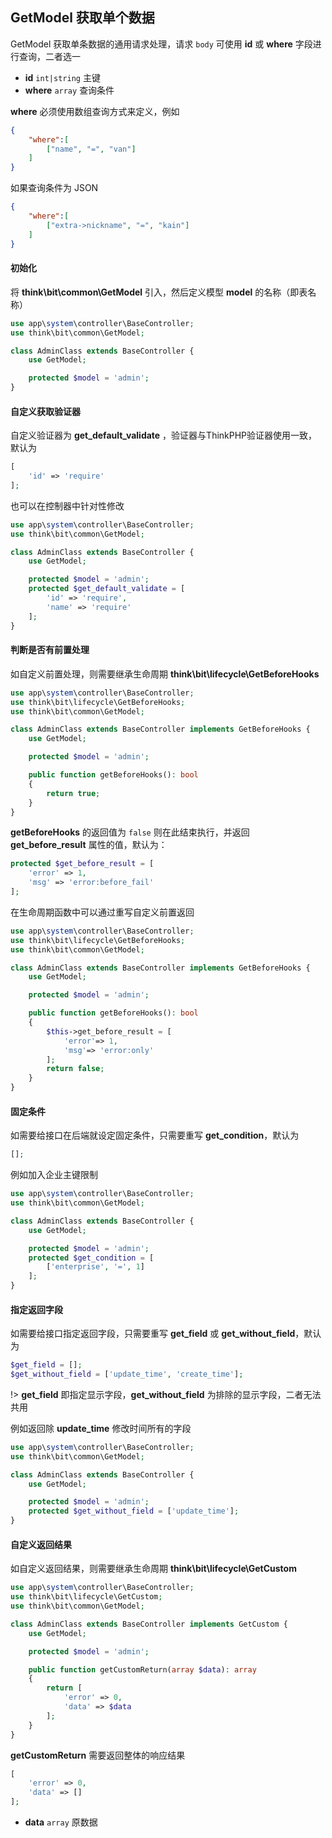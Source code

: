## GetModel 获取单个数据

GetModel 获取单条数据的通用请求处理，请求 `body` 可使用 **id** 或 **where** 字段进行查询，二者选一

- **id** `int|string` 主键
- **where** `array` 查询条件

**where** 必须使用数组查询方式来定义，例如

```json
{
    "where":[
        ["name", "=", "van"]
    ]
}
```

如果查询条件为 JSON 

```json
{
    "where":[
        ["extra->nickname", "=", "kain"]
    ]
}
```

#### 初始化

将 **think\bit\common\GetModel** 引入，然后定义模型 **model** 的名称（即表名称）

```php
use app\system\controller\BaseController;
use think\bit\common\GetModel;

class AdminClass extends BaseController {
    use GetModel;

    protected $model = 'admin';
}
```

#### 自定义获取验证器

自定义验证器为 **get_default_validate** ，验证器与ThinkPHP验证器使用一致，默认为

```php
[
    'id' => 'require'
];
```

也可以在控制器中针对性修改

```php
use app\system\controller\BaseController;
use think\bit\common\GetModel;

class AdminClass extends BaseController {
    use GetModel;

    protected $model = 'admin';
    protected $get_default_validate = [
        'id' => 'require',
        'name' => 'require'
    ];
}
```

#### 判断是否有前置处理

如自定义前置处理，则需要继承生命周期 **think\bit\lifecycle\GetBeforeHooks**

```php
use app\system\controller\BaseController;
use think\bit\lifecycle\GetBeforeHooks;
use think\bit\common\GetModel;

class AdminClass extends BaseController implements GetBeforeHooks {
    use GetModel;

    protected $model = 'admin';

    public function getBeforeHooks(): bool
    {
        return true;
    }
}
```

**getBeforeHooks** 的返回值为 `false` 则在此结束执行，并返回 **get_before_result** 属性的值，默认为：

```php
protected $get_before_result = [
    'error' => 1,
    'msg' => 'error:before_fail'
];
```

在生命周期函数中可以通过重写自定义前置返回

```php
use app\system\controller\BaseController;
use think\bit\lifecycle\GetBeforeHooks;
use think\bit\common\GetModel;

class AdminClass extends BaseController implements GetBeforeHooks {
    use GetModel;

    protected $model = 'admin';

    public function getBeforeHooks(): bool
    {
        $this->get_before_result = [
            'error'=> 1,
            'msg'=> 'error:only'
        ];
        return false;
    }
}
```

#### 固定条件

如需要给接口在后端就设定固定条件，只需要重写 **get_condition**，默认为

```php
[];
```

例如加入企业主键限制

```php
use app\system\controller\BaseController;
use think\bit\common\GetModel;

class AdminClass extends BaseController {
    use GetModel;

    protected $model = 'admin';
    protected $get_condition = [
        ['enterprise', '=', 1]
    ];
}
```

#### 指定返回字段

如需要给接口指定返回字段，只需要重写 **get_field** 或 **get_without_field**，默认为

```php
$get_field = [];
$get_without_field = ['update_time', 'create_time'];
```

!> **get_field** 即指定显示字段，**get_without_field** 为排除的显示字段，二者无法共用

例如返回除 **update_time** 修改时间所有的字段

```php
use app\system\controller\BaseController;
use think\bit\common\GetModel;

class AdminClass extends BaseController {
    use GetModel;

    protected $model = 'admin';
    protected $get_without_field = ['update_time'];
}
```

#### 自定义返回结果

如自定义返回结果，则需要继承生命周期 **think\bit\lifecycle\GetCustom**

```php
use app\system\controller\BaseController;
use think\bit\lifecycle\GetCustom;
use think\bit\common\GetModel;

class AdminClass extends BaseController implements GetCustom {
    use GetModel;

    protected $model = 'admin';

    public function getCustomReturn(array $data): array
    {
        return [
            'error' => 0,
            'data' => $data
        ];
    }
}
```

**getCustomReturn** 需要返回整体的响应结果

```php
[
    'error' => 0,
    'data' => []
];
```

- **data** `array` 原数据